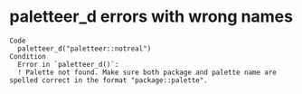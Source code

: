 # paletteer_d errors with wrong names

    Code
      paletteer_d("paletteer::notreal")
    Condition
      Error in `paletteer_d()`:
      ! Palette not found. Make sure both package and palette name are spelled correct in the format "package::palette".

